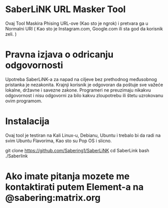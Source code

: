 # SaberLiNK URL Masker Tool
Ovaj Tool Maskira Phising URL-ove (Kao sto je ngrok) i pretvara ga u Normalni URl ( Kao sto je Instagram.com, Google.com ili sta god da korisnik zeli. )
# Pravna izjava o odricanju odgovornosti
Upotreba SaberLiNK-a za napad na ciljeve bez prethodnog međusobnog pristanka je nezakonita. Krajnji korisnik je odgovoran da poštuje sve važeće lokalne, državne i savezne zakone. Programeri ne preuzimaju nikakvu odgovornost i nisu odgovorni za bilo kakvu zloupotrebu ili štetu uzrokovanu ovim programom. 
# Instalacija
Ovaj tool je testiran na Kali Linux-u, Debianu, Ubuntu i trebalo bi da radi na svim Ubuntu Flavorima, Kao sto su Pop OS i slicno.

git clone https://github.com/Sabering1/SaberLiNK
cd SaberLink
bash ./Saberlink
# Ako imate pitanja mozete me kontaktirati putem Element-a na @sabering:matrix.org
